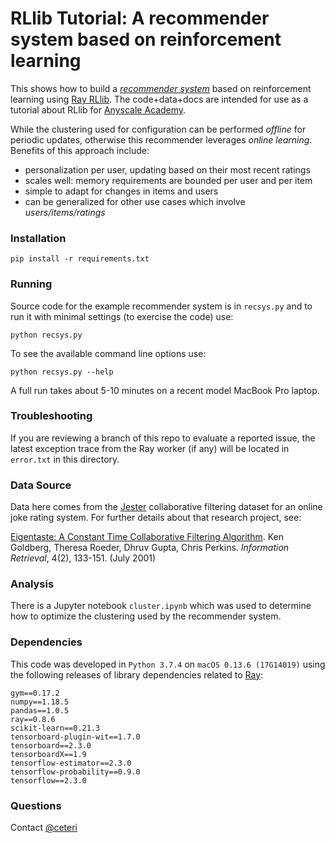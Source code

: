 # RLlib Tutorial: A recommender system based on reinforcement learning

This shows how to build a [*recommender system*](https://en.wikipedia.org/wiki/Recommender_system) 
based on reinforcement learning using [Ray RLlib](https://rllib.io/).
The code+data+docs are intended for use as a tutorial about RLlib for
[Anyscale Academy](https://github.com/anyscale/academy).

While the clustering used for configuration can be performed *offline* 
for periodic updates, otherwise this recommender leverages *online learning*.
Benefits of this approach include:

  * personalization per user, updating based on their most recent ratings
  * scales well: memory requirements are bounded per user and per item
  * simple to adapt for changes in items and users
  * can be generalized for other use cases which involve *users/items/ratings*

### Installation

```
pip install -r requirements.txt
```

### Running

Source code for the example recommender system is in `recsys.py` and
to run it with minimal settings (to exercise the code) use:

```
python recsys.py
```

To see the available command line options use:

```
python recsys.py --help
```

A full run takes about 5-10 minutes on a recent model MacBook Pro
laptop.

### Troubleshooting

If you are reviewing a branch of this repo to evaluate a reported
issue, the latest exception trace from the Ray worker (if any) will be
located in `error.txt` in this directory.

### Data Source

Data here comes from the [Jester](https://goldberg.berkeley.edu/jester-data/)
collaborative filtering dataset for an online joke rating system.
For further details about that research project, see:

[Eigentaste: A Constant Time Collaborative Filtering Algorithm](http://www.ieor.berkeley.edu/~goldberg/pubs/eigentaste.pdf).
Ken Goldberg, Theresa Roeder, Dhruv Gupta, Chris Perkins.
*Information Retrieval*, 4(2), 133-151. (July 2001)

### Analysis

There is a Jupyter notebook `cluster.ipynb` which was used to
determine how to optimize the clustering used by the recommender
system.

### Dependencies

This code was developed in `Python 3.7.4` on `macOS 0.13.6 (17G14019)`
using the following releases of library dependencies related to
[Ray](https://ray.io/):

```
gym==0.17.2
numpy==1.18.5
pandas==1.0.5
ray==0.8.6
scikit-learn==0.21.3
tensorboard-plugin-wit==1.7.0
tensorboard==2.3.0
tensorboardX==1.9
tensorflow-estimator==2.3.0
tensorflow-probability==0.9.0
tensorflow==2.3.0
```

### Questions

Contact [@ceteri](https://github.com/ceteri)
